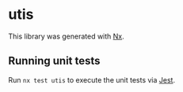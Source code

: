 # utis

This library was generated with [Nx](https://nx.dev).

## Running unit tests

Run `nx test utis` to execute the unit tests via [Jest](https://jestjs.io).
